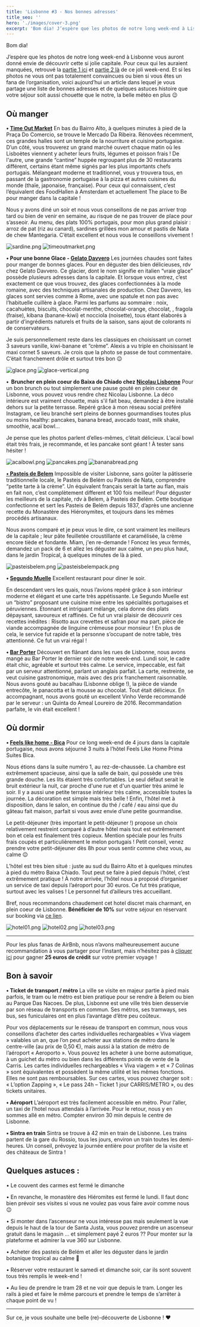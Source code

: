 ```yaml
---
title: 'Lisbonne #3 - Nos bonnes adresses'
title_seo: ''
hero: './images/cover-3.png'
excerpt: 'Bom dia! J’espère que les photos de notre long week-end à Lisbonne vous auront donné envie de découvrir cette si jolie capitale. Pour ceux qui les auraient manquées, retrouvé la partie 1 ici et partie 2 là de ce joli week-end. Et si les photos ne vous ont pas totalement convaincues ou bien si vous êtes'
---
```


Bom dia!

J’espère que les photos de notre long week-end à Lisbonne vous auront donné envie de découvrir cette si jolie capitale. Pour ceux qui les auraient manquées, retrouvé la [partie 1 ici](lisboa-meu-amor/) et [partie 2 là](lisbonne-2-de-calme-et-de-pasteis-de-nata/) de ce joli week-end. Et si les photos ne vous ont pas totalement convaincues ou bien si vous êtes un fana de l’organisation, voici aujourd’hui un article dans lequel je vous partage une liste de bonnes adresses et de quelques astuces histoire que votre séjour soit aussi chouette que le notre, la belle météo en plus 😉

## Où manger

**• [Time Out Market](http://www.timeoutmarket.com/)**
En bas du Bairro Alto, à quelques minutes à pied de la Praça Do Comercio, se trouve le Mercado Da Ribeira. Rénovées récemment, ces grandes halles sont un temple de la nourriture et cuisine portugaise. D’un côté, vous trouverez un grand marché ouvert chaque matin où les Lisboètes viennent y acheter leurs fruits, légumes et poisson frais ! De l'autre, une grande “cantine” huppée regroupant plus de 30 restaurants différent, certains étant même signés par les plus importants chefs portugais. Mélangeant moderne et traditionnel, vous y trouvera tous, en passant de la gastronomie portugaise à la pizza et autres cuisines du monde (thaïe, japonaise, française). Pour ceux qui connaissent, c’est l’équivalent des FoodHallen à Amsterdam et actuellement The place to Be pour manger dans la capitale !

Nous y avons diné un soir et nous vous conseillons de ne pas arriver trop tard ou bien de venir en semaine, au risque de ne pas trouver de place pour s’asseoir. Au menu, des plats 100% portugais, pour mon plus grand plaisir : arroz de pat (riz au canard), sardines grillées mon amour et pastis de Nata de chew Mantegaria. C’était excellent et nous vous le conseillons vivement !

<img alt="sardine.png" src="./images/sardine.png">
<img alt="timeoutmarket.png" src="./images/timeoutmarket.png">

**• Pour une bonne Glace - [Gelato Davvero](https://www.gelatodavvero.com/)**
Les journées chaudes sont faites pour manger de bonnes glaces. Pour en déguster des bien délicieuses, rdv chez Gelato Davvero. Ce glacier, dont le nom signifie en italien “vraie glace” possède plusieurs adresses dans la capitale. Et lorsque vous entrez, c’est exactement ce que vous trouvez, des glaces confectionnées à la mode romaine, avec des techniques artisanales de production. Chez Davvero, les glaces sont servies comme à Rome, avec une spatule et non pas avec l’habituelle cuillère à glace. Parmi les parfums au sommaire : noix, cacahuètes, biscuits, chocolat-menthe, chocolat-orange, chocolat, , fragola (fraise), kibana (banane-kiwi) et nocciola (noisette), tous étant élaborés à partir d’ingrédients naturels et fruits de la saison, sans ajout de colorants ni de conservateurs.

Je suis personnellement reste dans les classiques en choisissant un cornet 3 saveurs vanille, kiwi-banane et “crème”. Alexis a vu triple en choisissant le maxi cornet 5 saveurs. Je crois que la photo se passe de tout commentaire. C’était franchement drôle et surtout très bon 😉

<img alt="glace.png" src="./images/glace.png">
<img alt="glace-vertical.png" src="./images/glace-vertical.png">

**•  Bruncher en plein coeur do Baixa do Chiado chez [Nicolau Lisbonne](http://www.ilovenicolau.com/fr/)**
Pour un bon brunch ou tout simplement une pause gouté en plein coeur de Lisbonne, vous pouvez vous rendre chez Nicolau Lisbonne. La déco intérieure est vraiment chouette, mais s'il fait beau, demandez à être installé dehors sur la petite terrasse. Repéré grâce à mon réseau social préféré Instagram, ce lieu branché sert pleins de bonnes gourmandises toutes plus ou moins healthy: pancakes, banana bread, avocado toast, milk shake, smoothie, acaï bowl...

Je pense que les photos parlent d’elles-mêmes, c’était délicieux. L’acaï bowl était très frais, je recommande, et les pancake sont géant ! À tester sans hésiter !

<gallery>
<img alt="acaibowl.png" src="./images/acaibowl.png">
<img alt="pancakes.png" src="./images/pancakes.png">
<img alt="bananabread.png" src="./images/bananabread.png">
</gallery>

**[• Pasteis de Belem](http://pasteisdebelem.pt/fr/)**
Impossible de visiter Lisbonne, sans goûter la pâtisserie traditionnelle locale, le Pasteis de Belém ou Pasteis de Nata, comprendre “petite tarte à la crème”. Un équivalent français serait la tarte au flan, mais en fait non, c’est complètement different et 100 fois meilleur! Pour déguster les meilleurs de la capitale, rdv à Belem, à Pasteis de Belém. Cette boutique confectionne et sert les Pasteis de Belém depuis 1837, d’après une ancienne recette du Monastère des Hiéronymites, et toujours dans les mêmes procédés artisanaux.

Nous avons comparé et je peux vous le dire, ce sont vraiment les meilleurs de la capitale ; leur pâte feuilletée croustillante et caramélisée, la crème encore tiède et fondante. Miam, j'en re-demande ! Foncez les yeux fermés, demandez un pack de 6 et allez les déguster aux calme, un peu plus haut, dans le jardin Tropical, à quelques minutes de là à pied.

<gallery>
<img alt="pasteisbelem.png" src="./images/pasteisbelem.png">
<img alt="pasteisbelempack.png" src="./images/pasteisbelempack.png">
</gallery>

**• [Segundo Muelle](http://www.segundomuelle.com/portugalsite/index.html)**
Excellent restaurant pour diner le soir.

En descendant vers les quais, nous l’avions repéré grâce à son intérieur moderne et élégant et une carte très appétissante. Le Segundo Muelle est un “bistro” proposant une cuisine mixe entre les spécialités portugaises et péruviennes. Étonnant et intriguant mélange, cela donne des plats dépaysant, savoureux et raffinés. Ce fut un vrai plaisir de découvrir ces recettes inédites : Risotto aux crevettes et safran pour ma part, pièce de viande accompagnée de linguine crémeuse pour monsieur ! En plus de cela, le service fut rapide et la personne s’occupant de notre table, très attentionné. Ce fut un vrai régal !

**• [Bar Porter](http://www.corposantohotel.com/restaurante-bar)**
Découvert en flânant dans les rues de Lisbonne, nous avons mangé au Bar Porter le dernier soir de notre week-end. Lundi soir, le cadre était chic, agréable et surtout très calme. Le service, impeccable, est fait par un serveur attentionné, parlant un anglais parfait. La carte, restreinte, se veut cuisine gastronomique, mais avec des prix franchement raisonnable. Nous avons gouté au bacalhau (Lisbonne oblige !), la pièce de viande entrecôte, le panacotta et la mousse au chocolat. Tout était délicieux. En accompagnant, nous avons gouté un excellent Vinho Verde recommandé par le serveur : un Quinta do Ameal Loureiro de 2016. Recommandation parfaite, le vin était excellent !

## Où dormir

**• [Feels like home - Bica](http://www.feelslikehomeprimesuites.com/)**
Pour ce long week-end de 4 jours dans la capitale portugaise, nous avons séjourné 3 nuits à l’hôtel Feels Like Home Prima Suites Bica.

Nous étions dans la suite numéro 1, au rez-de-chaussée. La chambre est extrêmement spacieuse, ainsi que la salle de bain, qui possède une très grande douche. Les lits étaient très confortables. Le seul défaut serait le bruit extérieur la nuit, car proche d'une rue et d'un quartier très animé le soir. Il y a aussi une petite terrasse intérieur très calme, accessible toutes la journée. La décoration est simple mais très belle ! Enfin, l’hôtel met à disposition, dans le salon, en continue du thé / café / eau ainsi que du gâteau fait maison, parfait si vous avez envie d’une petite gourmandise.

Le petit-déjeuner (très important le petit-déjeuner !) propose un choix relativement restreint comparé à d’autre hôtel mais tout est extrêmement bon et cela est finalement très copieux. Mention spéciale pour les fruits frais coupés et particulièrement le melon portugais ! Petit conseil, venez prendre votre petit-déjeuner dès 8h pour vous sentir comme chez vous, au calme 😉

L’hôtel est très bien situé : juste au sud du Bairro Alto et à quelques minutes à pied du métro Baixa Chiado. Tout peut se faire à pied depuis l’hôtel, c’est extrêmement pratique ! À notre arrivée, l’hôtel nous a proposé d’organiser un service de taxi depuis l’aéroport pour 30 euros. Ce fut très pratique, surtout avec les valises ! Le personnel fut d’ailleurs très accueillant.

Bref, nous recommandons chaudement cet hotel discret mais charmant, en plein coeur de Lisbonne. **Bénéficier de 10%** sur votre séjour en réservant sur booking via [ce lien](https://www.booking.com/s/35_6/clem0t46).

<gallery>
<img alt="hotel01.png" src="./images/hotel01.png">
<img alt="hotel02.png" src="./images/hotel02.png">
<img alt="hotel03.png" src="./images/hotel03.png">
</gallery>

---

Pour les plus fanas de AirBnb, nous n’avons malheureusement aucune recommandation à vous partager pour l’instant, mais n’hésitez pas à [cliquer ici](http://www.airbnb.fr/c/ctaillez1) pour gagner **25 euros de crédit** sur votre premier voyage !

## Bon à savoir

**• Ticket de transport / métro**
La ville se visite en majeur partie à pied mais parfois, le tram ou le métro est bien pratique pour se rendre à Belem ou bien au Parque Das Nacoes. De plus, Lisbonne est une ville très bien desservie par son réseau de transports en commun. Ses métros, ses tramways, ses bus, ses funiculaires ont en plus l’avantage d’être peu coûteux.

Pour vos déplacements sur le réseau de transport en commun, nous vous conseillons d’acheter des cartes individuelles rechargeables « Viva viagem » valables un an, que l’on peut acheter aux stations de métro dans le centre-ville (au prix de 0,50 €), mais aussi à la station de métro de l’aéroport « Aeroporto ». Vous pouvez les acheter à une borne automatique, à un guichet du métro ou bien dans les différents points de vente de la Carris. Les cartes individuelles rechargeables « Viva viagem » et « 7 Colinas » sont équivalentes et possèdent la même utilité et les mêmes fonctions. Elles ne sont pas remboursables. Sur ces cartes, vous pouvez charger soit : « L’option Zapping », « Le pass 24h – Ticket 1 jour CARRIS/METRO », ou des tickets unitaires.

**• Aéroport**
L’aéroport est très facilement accessible en métro. Pour l’aller, un taxi de l’hotel nous attendais à l’arrivée. Pour le retour, nous y en sommes allé en métro. Compter environ 30 min depuis le centre de Lisbonne.

**• Sintra en train**
Sintra se trouve à 42 min en train de Lisbonne. Les trains partent de la gare du Rossio, tous les jours, environ un train toutes les demi-heures. Un conseil, prévoyez la journée entière pour profiter de la visite et des châteaux de Sintra !

## Quelques astuces :

• Le couvent des carmes est fermé le dimanche

• En revanche, le monastère des Hiéromites est fermé le lundi. Il faut donc bien prévoir ses visites si vous ne voulez pas vous faire avoir comme nous 😉

• Si monter dans l’ascenseur ne vous intéresse pas mais seulement la vue depuis le haut de la tour de Santa Justa, vous pouvez prendre un ascenseur gratuit dans le magasin ... et simplement payé 2 euros ?? Pour monter sur la plateforme et admirer la vue 360 sur Lisbonne.

• Acheter des pasteis de Belém et aller les déguster dans le jardin botanique tropical au calme 🙂

• Réserver votre restaurant le samedi et dimanche soir, car ils sont souvent tous très remplis le week-end !

• Au lieu de prendre le tram 28 et ne voir que depuis le tram. Longer les rails à pied et faire le même parcours et prendre le temps de s’arrêter à chaque point de vu !

---

Sur ce, je vous souhaite une belle (re)-découverte de Lisbonne ! ❤️
